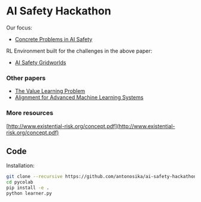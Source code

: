# AI Safety Hackathon

Our focus:

- [Concrete Problems in AI Safety](https://arxiv.org/pdf/1606.06565.pdf)

RL Environment built for the challenges in the above paper:

- [AI Safety Gridworlds](https://github.com/deepmind/ai-safety-gridworlds)


### Other papers
- [The Value Learning Problem](https://intelligence.org/files/ValueLearningProblem.pdf)
- [Alignment for Advanced Machine Learning Systems](https://intelligence.org/files/AlignmentMachineLearning.pdf)

### More resources
[http://www.existential-risk.org/concept.pdf](http://www.existential-risk.org/concept.pdf)

## Code 
Installation:

```bash
git clone --recursive https://github.com/antonosika/ai-safety-hackathon
cd pycolab
pip install -e .
python learner.py
```

